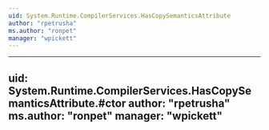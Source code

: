 ```yaml
---
uid: System.Runtime.CompilerServices.HasCopySemanticsAttribute
author: "rpetrusha"
ms.author: "ronpet"
manager: "wpickett"
---
```


---
uid: System.Runtime.CompilerServices.HasCopySemanticsAttribute.#ctor
author: "rpetrusha"
ms.author: "ronpet"
manager: "wpickett"
---
